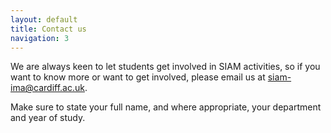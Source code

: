 ```yaml
---
layout: default
title: Contact us
navigation: 3
---
```

We are always keen to let students get involved in SIAM activities, so if you want to know more or want to get involved, please email us at <a href="mailto:siam-ima@cardiff.ac.uk">siam-ima@cardiff.ac.uk</a>.

Make sure to state your full name, and where appropriate, your department and year of study.
